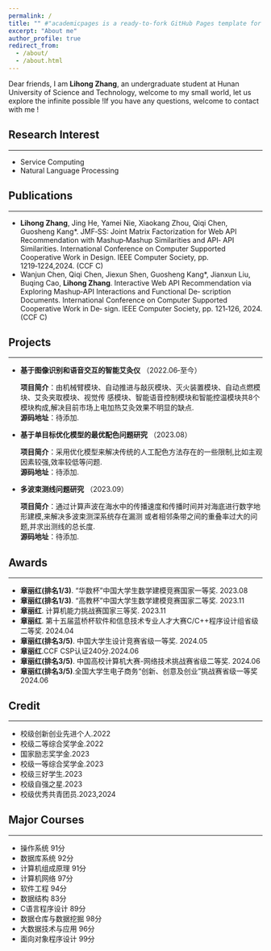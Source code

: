 ```yaml
---
permalink: /
title: "" #"academicpages is a ready-to-fork GitHub Pages template for academic personal websites"
excerpt: "About me"
author_profile: true
redirect_from: 
  - /about/
  - /about.html
---
```

Dear friends,  I am **Lihong Zhang**, an undergraduate student at Hunan University of Science and Technology, welcome to my small world, let us explore the infinite possible !If you have any questions, welcome to contact with me !
## Research Interest
------
+ Service Computing
+ Natural Language Processing

## Publications
------
+ **Lihong Zhang**, Jing He, Yamei Nie, Xiaokang Zhou, Qiqi Chen, Guosheng Kang*. JMF‑SS: Joint
Matrix Factorization for Web API Recommendation with Mashup‑Mashup Similarities and API‑
API Similarities. International Conference on Computer Supported Cooperative Work in Design.
IEEE Computer Society, pp. 1219‑1224,2024. (CCF C)
+ Wanjun Chen, Qiqi Chen, Jiexun Shen, Guosheng Kang*, Jianxun Liu, Buqing Cao, **Lihong Zhang**.
Interactive Web API Recommendation via Exploring Mashup‑API Interactions and Functional De‑
scription Documents. International Conference on Computer Supported Cooperative Work in De‑
sign. IEEE Computer Society, pp. 121‑126, 2024. (CCF C)

## Projects
------
+ **基于图像识别和语音交互的智能艾灸仪** （2022.06‑至今）
  
  **项目简介**：由机械臂模块、自动推进与敲灰模块、灭火装置模块、自动点燃模块、艾灸夹取模块、视觉传
  感模块、智能语音控制模块和智能控温模块共8个模块构成,解决目前市场上电加热艾灸效果不明显的缺点.
  <br>
  **源码地址**：待添加.

+ **基于单目标优化模型的最优配色问题研究** （2023.08）

  **项目简介**：采用优化模型来解决传统的人工配色方法存在的一些限制,比如主观因素较强,效率较低等问题.
  <br>
  **源码地址**：待添加.

+ **多波束测线问题研究** （2023.09）
  
  **项目简介**：通过计算声波在海水中的传播速度和传播时间并对海底进行数字地形建模,来解决多波束测深系统存在漏测 
  或者相邻条带之间的重叠率过大的问题,并求出测线的总长度.
  <br>
  **源码地址**：待添加.
  
## Awards
------
+ **章丽红(排名1/3)**. “华数杯”中国大学生数学建模竞赛国家一等奖. 2023.08
+ **章丽红(排名1/3)**. “高教杯”中国大学生数学建模竞赛国家二等奖. 2023.11
+ **章丽红**. 计算机能力挑战赛国家三等奖. 2023.11 
+ **章丽红**. 第十五届蓝桥杯软件和信息技术专业人才大赛C/C++程序设计组省级二等奖. 2024.04
+ **章丽红(排名3/5)**. 中国大学生设计竞赛省级一等奖. 2024.05
+ **章丽红**.CCF CSP认证240分.2024.06
+ **章丽红(排名3/5)**. 中国高校计算机大赛-网络技术挑战赛省级二等奖. 2024.06    
+ **章丽红(排名3/5)**.全国大学生电子商务“创新、创意及创业”挑战赛省级一等奖 2024.06

## Credit
------
+ 校级创新创业先进个人.2022
+ 校级二等综合奖学金.2022
+ 国家励志奖学金.2023
+ 校级一等综合奖学金.2023
+ 校级三好学生.2023
+ 校级自强之星.2023
+ 校级优秀共青团员.2023,2024

## Major Courses
------
+ 操作系统 91分
+ 数据库系统 92分
+ 计算机组成原理 91分
+ 计算机网络 97分
+ 软件工程 94分
+ 数据结构 83分
+ C语言程序设计 89分
+ 数据仓库与数据挖掘 98分
+ 大数据技术与应用 96分
+ 面向对象程序设计 99分
